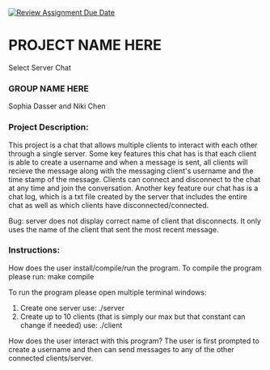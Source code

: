 [![Review Assignment Due Date](https://classroom.github.com/assets/deadline-readme-button-24ddc0f5d75046c5622901739e7c5dd533143b0c8e959d652212380cedb1ea36.svg)](https://classroom.github.com/a/SQs7pKlr)
# PROJECT NAME HERE
Select Server Chat

### GROUP NAME HERE

Sophia Dasser and Niki Chen

### Project Description:

This project is a chat that allows multiple clients to interact with each other through a single server. Some key features this chat has is that each client is able to create a username and when a message is sent, all clients will recieve the message along with the messaging client's username and the time stamp of the message. Clients can connect and disconnect to the chat at any time and join the conversation. Another key feature our chat has is a chat log, which is a txt file created by the server that includes the entire chat as well as which clients have disconnected/connected. 

Bug: server does not display correct name of client that disconnects. It only uses the name of the client that sent the most recent message.

### Instructions:

How does the user install/compile/run the program.
To compile the program please run:
make compile

To run the program please open multiple terminal windows:
1. Create one server use:
    ./server
2. Create up to 10 clients (that is simply our max but that constant can change if needed) use:
    ./client
   
How does the user interact with this program?
The user is first prompted to create a username and then can send messages to any of the other connected clients/server.
